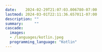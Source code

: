 ```yaml
---
date:    2024-02-29T21:07:03.006780-07:00
lastmod: 2024-03-01T22:11:36.657011-07:00
description: ""
summary:     ""
cascade:
  images:
  - /languages/kotlin.jpeg
  programming_language: "Kotlin"
---
```

